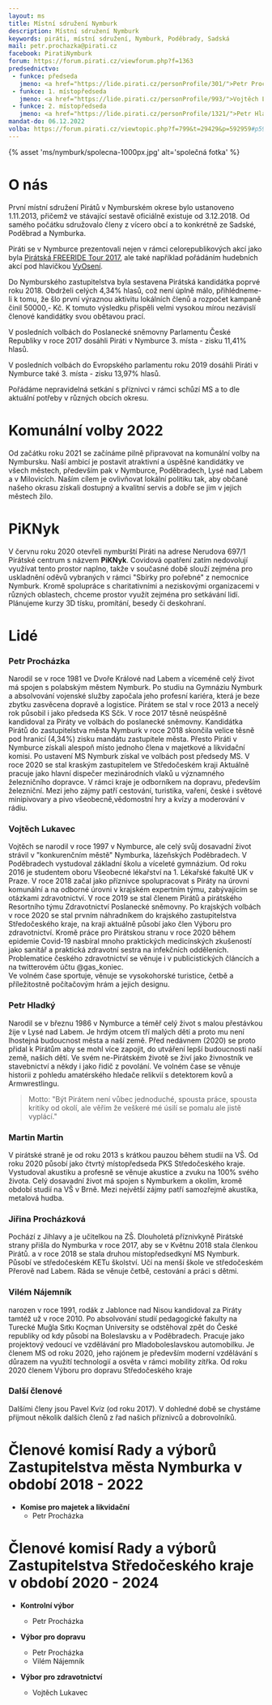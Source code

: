 ```yaml
---
layout: ms
title: Místní sdružení Nymburk
description: Místní sdružení Nymburk
keywords: piráti, místní sdružení, Nymburk, Poděbrady, Sadská
mail: petr.prochazka@pirati.cz
facebook: PiratiNymburk
forum: https://forum.pirati.cz/viewforum.php?f=1363
predsednictvo:
 - funkce: předseda
   jmeno: <a href="https://lide.pirati.cz/personProfile/301/">Petr Procházka</a>
 - funkce: 1. místopředseda
   jmeno: <a href="https://lide.pirati.cz/personProfile/993/">Vojtěch Lukavec</a>
 - funkce: 2. místopředseda
   jmeno: <a href="https://lide.pirati.cz/personProfile/1321/">Petr Hladký</a>
mandat-do: 06.12.2022
volba: https://forum.pirati.cz/viewtopic.php?f=799&t=29429&p=592959#p592959
---
```

{% asset 'ms/nymburk/spolecna-1000px.jpg' alt='společná fotka' %}

# O nás
První místní sdružení Pirátů v Nymburském okrese bylo ustanoveno 1.11.2013, přičemž ve stávající sestavě oficiálně existuje od 3.12.2018. Od samého počátku sdružovalo členy z vícero obcí a to konkrétně ze Sadské, Poděbrad a Nymburka. 

Piráti se v Nymburce prezentovali nejen v rámci celorepublikových akcí jako byla <a href="https://www.facebook.com/groups/PirateFreeRide2017/">Pirátská FREERIDE Tour 2017</a>, ale také například pořádáním hudebních akcí pod hlavičkou <a href="http://www.vyoseni.cz/">VyOsení</a>.

Do Nymburského zastupitelstva byla sestavena Pirátská kandidátka poprvé roku 2018. Obdrželi celých 4,34% hlasů, což není úplně málo, přihlédneme-li k tomu, že šlo první výraznou aktivitu lokálních členů a rozpočet kampaně činil 50000,- Kč. K tomuto výsledku přispěli velmi vysokou mírou nezávislí členové kandidátky svou obětavou prací.

V posledních volbách do Poslanecké sněmovny Parlamentu České Republiky v roce 2017 dosáhli Piráti v Nymburce 3. místa - zisku 11,41% hlasů.

V posledních volbách do Evropského parlamentu roku 2019 dosáhli Piráti v Nymburce také 3. místa - zisku 13,97% hlasů.

Pořádáme nepravidelná setkání s příznivci v rámci schůzí MS a to dle aktuální potřeby v různých obcích okresu.

# Komunální volby 2022
Od začátku roku 2021 se začínáme pilně připravovat na komunální volby na Nymbursku. Naší ambicí je postavit atraktivní a úspěšné kandidátky ve všech městech, především pak v Nymburce, Poděbradech, Lysé nad Labem a v Milovicích. Naším cílem je ovlivňovat lokální politiku tak, aby občané našeho okrasu získali dostupný a kvalitní servis a dobře se jim v jejich městech žilo.

# PiKNyk
V červnu roku 2020 otevřeli nymburští Piráti na adrese Nerudova 697/1 Pirátské centrum s názvem **PiKNyk**. Covidová opatření zatím nedovolují využívat tento prostor naplno, takže v současné době slouží zejména pro uskladnění oděvů vybraných v rámci "Sbírky pro pořebné" z nemocnice Nymburk. Kromě spolupráce s charitativními a neziskovými organizacemi v různých oblastech, chceme prostor využít zejména pro setkávání lidí. Plánujeme kurzy 3D tísku, promítání, besedy či deskohraní.

# Lidé

### Petr Procházka

Narodil se v roce 1981 ve Dvoře Králové nad Labem a víceméně celý život má spojen s polabským městem Nymburk. Po studiu na Gymnáziu Nymburk a absolvování vojenské služby započala jeho profesní kariéra, která je beze zbytku zasvěcena dopravě a logistice. Pirátem se stal v roce 2013 a necelý rok působil i jako předseda KS Sčk. V roce 2017 těsně neúspěšně kandidoval za Piráty ve volbách do poslanecké sněmovny. Kandidátka Pirátů do zastupitelstva města Nymburk v roce 2018 skončila velice těsně pod hranicí (4,34%) zisku mandátu zastupitele města. Přesto Piráti v Nymburce získali alespoň místo jednoho člena v majetkové a likvidační komisi. Po ustavení MS Nymburk získal ve volbách post předsedy MS. V roce 2020 se stal kraským zastupitelem ve Středočeském kraji Aktuálně pracuje jako hlavní dispečer mezinárodních vlaků u významného železničního dopravce. V rámci kraje je odborníkem na dopravu, především železniční. Mezi jeho zájmy patří cestování, turistika, vaření, české i světové minipivovary a pivo všeobecně,vědomostní hry a kvízy a moderování v rádiu.

### Vojtěch Lukavec

Vojtěch se narodil v roce 1997 v Nymburce, ale celý svůj dosavadní život strávil v "konkurenčním městě" Nymburka, lázeňských Poděbradech. V Poděbradech vystudoval základní školu a víceleté gymnázium. Od roku 2016 je studentem oboru Všeobecné lékařství na 1. Lékařské fakultě UK v Praze. 
V roce 2018 začal jako příznivce spolupracovat s Piráty na úrovni komunální a na odborné úrovni v krajském expertním týmu, zabývajícím se otázkami zdravotnictví. V roce 2019 se stal členem Pirátů a pirátského Resortního týmu Zdravotnictví Poslanecké sněmovny. Po krajských volbách v roce 2020 se stal prvním náhradníkem do krajského zastupitelstva Středočeského kraje, na kraji aktuálně působí jako člen Výboru pro zdravotnictví. 
Kromě práce pro Pirátskou stranu v roce 2020 během epidemie Covid-19 nasbíral mnoho praktických medicínských zkušeností jako sanitář a praktická zdravotní sestra na infekčních odděleních. Problematice českého zdravotnictví se věnuje i v publicistických článcích a na twitterovém účtu @gas_koniec.  
Ve volném čase sportuje, věnuje se vysokohorské turistice, četbě a příležitostně počítačovým hrám a jejich designu. 

### Petr Hladký

Narodil se v březnu 1986 v Nymburce a téměř celý život s malou přestávkou žije v Lysé nad Labem. Je hrdým otcem tří malých dětí a proto mu není lhostejná budoucnost  města a naší země. Před nedávnem (2020) se proto přidal k Pirátům aby se mohl více zapojit, do utváření lepší budoucnosti naší země, našich dětí.
Ve svém ne-Pirátském životě se živí jako živnostník ve stavebnictví a někdy i jako řidič z povolání. Ve volném čase se věnuje historii z pohledu amatérského hledače relikvií s detektorem kovů a Armwrestlingu.

> Motto: "Být Pirátem není vůbec jednoduché, spousta práce, spousta kritiky od okolí, ale věřím že veškeré mé úsilí se pomalu ale jistě vyplácí."

### Martin Martin

V pirátské straně je od roku 2013 s krátkou pauzou během studií na VŠ. Od roku 2020 působí jako čtvrtý místopředseda PKS Středočeského kraje. Vystudoval akustiku a profesně se věnuje akustice a zvuku na 100% svého života. Celý dosavadní život má spojen s Nymburkem a okolím, kromě období studií na VŠ v Brně. Mezi největší zájmy patří samozřejmě akustika, metalová hudba.

### Jiřina Procházková

Pochází z Jihlavy a je učitelkou na ZŠ. Dlouholetá příznivkyně Pirátské strany přišla do Nymburka v roce 2017, aby se v Květnu 2018 stala členkou Pirátů. a v roce 2018 se stala druhou místopředsedkyní MS Nymburk. Působí ve středočeském KETu školství. Učí na menší škole ve středočeském Přerově nad Labem. Ráda se věnuje četbě, cestování a práci s dětmi.

### Vilém Nájemník

narozen v roce 1991, rodák z Jablonce nad Nisou kandidoval za Piráty tamtéž už v roce 2010. Po absolvování studií pedagogické fakulty na Turecké Muğla Sıtkı Koçman University se odstěhoval zpět do České republiky od kdy působí na Boleslavsku a v Poděbradech. Pracuje jako projektový vedoucí ve vzdělávání pro Mladoboleslavskou automobilku. Je členem MS od roku 2020, jeho rajónem je především moderní vzdělávání s důrazem na využití technologií a osvěta v rámci mobility zítřka.
Od roku 2020 členem Výboru pro dopravu Středočeského kraje

### Další členové

Dalšími členy jsou Pavel Kvíz (od roku 2017). V dohledné době se chystáme přijmout několik dalších členů z řad našich příznivců a dobrovolníků.

# Členové komisí Rady a výborů Zastupitelstva města Nymburka v období 2018 - 2022

* **Komise pro majetek a likvidační**
  * Petr Procházka

# Členové komisí Rady a výborů Zastupitelstva Středočeského kraje v období 2020 - 2024

* **Kontrolní výbor**
  * Petr Procházka

* **Výbor pro dopravu**
  * Petr Procházka
  * Vilém Nájemník
  
* **Výbor pro zdravotnictví**
  * Vojtěch Lukavec
